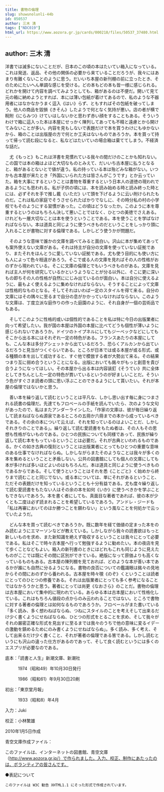 ```yaml
---
title: 書物の倫理
slug: shuwunolunli-44b
id: 050537
author: 三木 清
tags: ["NDC019"]
html_url: https://www.aozora.gr.jp/cards/000218/files/50537_37480.html
---
```


## author: 三木 清

洋書では滅多にないことだが、日本のこの頃の本はたいてい箱入になっている。これは発送、返品、その他の関係の必要から来ていることだろうが、我々にはあまり有難くないことのように思う。だいいち本屋の新刊棚の前に立ったとき、そのためにたいへん単調な感じを受ける。どの本もどの本も皆一様に感じられる。どれかを開けて内容を調べてみようとしても、箱があるのは不便だ。開いて見て元の箱に納めようとすれば、本には薄い包紙が着けてあるので、私のような不器用者にはなかなかうまく這入《はい》らず、ともすればその包紙を破ってしまう。他人の商品を毀損《きそん》したようで何となく気持が悪い。店の者が横で睨附《にらみつ》けていはしないかと思わず赤い顔をすることもある。そういうわけで箱に這入った本は本屋にせっかく陳列してあっても不精と遠慮とから開けてみないことが多い。内容を見もしないで表題だけで本を買うわけにもゆかないから、箱のことは出版屋の方で何とか工夫はないものであろうか。本を買って持って帰って読む段になると、私などはたいていの場合箱は棄ててしまう。不経済な話だ。

　尤《もっと》もこれは洋書を見慣れている我々の間だけのことかも知れない。この国では本の箱はよほど大切なものとみえて、だいいち古本屋に払うとなると、箱があるとないとで値が違う。私の持っている本は殆どみな箱がない。いつかも古本屋が来たとき「外国にいられた方は皆さんがこうです」とか云っていた。箱を大事にするということは書物を尊重するという日本人の道徳の現われであるようにも思われる。私が子供の頃には、本を読み始める時と読み終った時とには、必ずそれを手で推し戴《いただ》いて頭を下げるように云い附けられたものだ。これは私の家庭でそうさせられたばかりでなしに、その時分私の村の小学校でもそのようにする習慣があった。この頃はどうなったか。このように本を尊重するというのはもちろん決して悪いことではなく、ひとつの美徳でさえある。けれども一層大切なことは本を使うということである。本を使うことを学ばなければならない。本は道具と同じように使うべきものだということをしっかり頭に入れることが書物に対する倫理である。しかしどう使うかが問題だ。

　そのような意味で誰かの文庫を調べてみると面白い。沢山に本が集めてあっても案外使えない文庫がある。それは持主が自分の文庫を使っていない証拠であり、またそれをほんとうに愛していない証拠である。尤も使う目的にも使い方にも人によって色々相違があろう。そこで或る人の文庫を見ればその人の性格がおのずから現われている。そこに文庫の倫理とでもいうべきものがある。文庫を見れば主人が何を研究しているかというようなことが分る以外に、そこに更に深いもの即ちその人の性格が自然ににじみ出ているのが面白い。本は自分に使えるように、最もよく使えるように集めなければならない。そうすることによって文庫は性格的なものとなる。そしてそれはいわば一定のスタイルを得て来る。自分の文庫にはその隅々に至るまで自分の息がかかっていなければならない。このような文庫は、丁度立派な庭作りの作った庭園のように、それ自身が一個の芸術品でもある。

　そしてこのように性格的或いは個性的であることを私は特に今日の出版業者に向って希望したい。我が国の本屋は外国の本屋に比べてどうも個性が薄いように感じられないであろうか。ドイツのトイプネルにしてもジーベックなどにしてもそこから出る本にはそれぞれ一定の特色がある。フランスあたりの本屋にしても、こんな本は多分アシェットから出ているだろう、恐らくアルカンから出ているだろうと見当がつくぐらいである。ところが日本では或る本屋が或る形式、或る種類の本を出して成功すると、すぐ他で模倣する者が大勢出て来る。その結果つまり互に弱め合うということになる。出版においても銘々がもっと創意を貴び合うようになってほしい。その本屋から出る本は内容装釘《そうてい》共に全体としてきちんとした一定の特色が貫いているというのが好ましいことだ。そういう色がすぐさま読者の頭に思い浮ぶことのできるようにして貰いたい。それが本屋の倫理ではないかと思う。

　善い本を繰り返して読むということは平凡な、しかし思い出す毎に身につまされる読書の倫理だ。先達てもフロベールの手紙を読んでいたら、次のような文句があったので、私はまたアンダーラインした。「作家の文庫は、彼が毎日繰り返して読まねばならぬ源泉であるところの五冊か六冊までの本から成っているべきである。その余の本について云えば、それを知っているのはよいことだ、しかしそれきりのことである」。繰り返して読む愛読書をもたぬ者は、その人もその思想も性格がないものである。ひとつの民族についても同様であって、民族が繰り返して読む本をもっているということは必要だ。それが古典といわれるものである。かくの如き古典の復刻ということは出版業者にとってもひとつの重要な意味のある仕事でなければならぬ。しかしながらまたそのようなことは我々が多くの本を集めるということと矛盾しない。公共の図書館にしても個人の文庫にしても本が多ければ多いほどよいのはもちろんだ。本は道具と同じように使うべきものであるからである。そして使うということはそれを悉《ことごと》く始めから終りまで読むことと同じでない。或る本については、単にそれがあるということ、ただその表題だけを知っているということも十分有益である。尤も度々繰り返して読む愛読書をもたない人はその余の本を如何《いか》に使うべきかを学ぶこともできないであろう。本を書く者にしても、真面目な著者であれば、彼の本が少くとも二度は必ず読まれることを希望しているであろう。アンドレ・ジードも「私は再審においてのほか勝つことを願わない」という風なことを何処かで云っていたようだ。

　どんな本を買って読むべきであろうか。既に数年を経て価値の定まった本をのみ読むようにエマーソンなどが教えている。しかしながら我々の読書欲はもっと新しいものを求め、また新知識を絶えず吸収するということは我々にとって必要である。私はそこで時々古本屋へ行って勉強するように勧めたい。本の夜店を見て歩くことなどもよい。箱入の新刊書のときにはどれもこれも同じように見えたものがここでは既にその間に区別ができている。絶版になって原価よりも高くなっているものもある。古本屋の陳列棚を見ておれば、どのような本が善い本であるかが誰にも自然に分るようになる。書物の良否についての鑑識眼は銘々の見地からその間におのずから養われる。古本屋を時々覗《のぞ》くということは読者にとってのひとつの修養である。それは出版業者にとっても多く参考になることではなかろうかと思う。著者にとっては尚更《なおさら》のことだ。書物の倫理は古本屋において集中的に現われている。あらゆる本は古本屋において性格化している。これはもちろん値段の点からのみ云われることではない。ところで書物に対する著者の倫理とは如何なるものであろうか。フロベールがまた書いている「多く読み、多く想わねばならぬ、つねにスタイルのことを考えそして出来るだけ少く書くようにせねばならぬ、ひとつの形式をとることを求め、そして我々がそれの厳密正確な形式を見出すに至るまでは我々のうちで他の意味に変るイデーの激動を鎮めるためにのみ書くようにせねばならぬ」。多く読み、多く考え、そして出来るだけ少く書くこと、それが著者の倫理である筈である。しかし読むというにも沢山の違った仕方があるのであって、そして良く読むというには多くのエスプリが必要なのである。













底本：「読書と人生」新潮文庫、新潮社


　　　1974（昭和49）年10月30日発行

　　　1986（昭和61）年9月30日20刷

初出：「東京堂月報」

　　　1933（昭和8）年4月

入力：Juki

校正：小林繁雄

2010年1月5日作成

青空文庫作成ファイル：

このファイルは、インターネットの図書館、青空文庫（http://www.aozora.gr.jp/）で作られました。入力、校正、制作にあたったのは、ボランティアの皆さんです。











●表記について


	このファイルは W3C 勧告 XHTML1.1 にそった形式で作成されています。